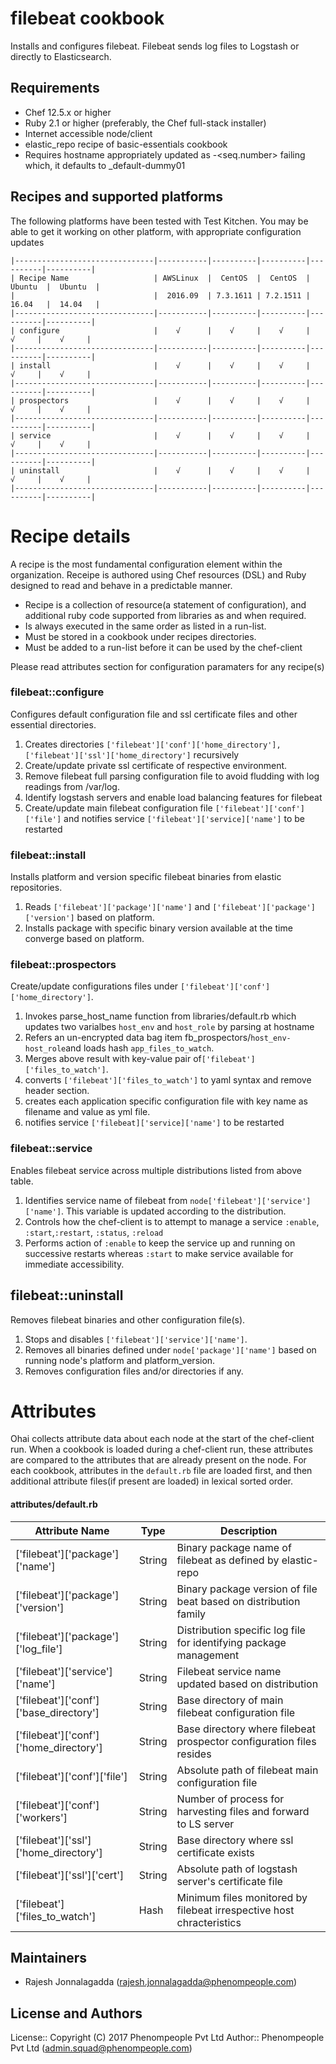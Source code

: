 filebeat cookbook
===============

Installs and configures filebeat. Filebeat sends log files to Logstash or directly to Elasticsearch. 

Requirements
------------
* Chef 12.5.x or higher
* Ruby 2.1 or higher (preferably, the Chef full-stack installer)
* Internet accessible node/client
* elastic_repo recipe of basic-essentials cookbook
* Requires hostname appropriately updated as <env>-<application><seq.number> failing which, it defaults  to _default-dummy01

Recipes and supported platforms
-------------------------------
The following platforms have been tested with Test Kitchen. You may be 
able to get it working on other platform, with appropriate configuration updates
```
|-------------------------------|-----------|----------|----------|----------|----------|
| Recipe Name                   | AWSLinux  |  CentOS  |  CentOS  |  Ubuntu  |  Ubuntu  |
|                               |  2016.09  | 7.3.1611 | 7.2.1511 |  16.04   |  14.04   | 
|-------------------------------|-----------|----------|----------|----------|----------|
| configure                     |    √      |    √     |    √     |    √     |    √     |    
|-------------------------------|-----------|----------|----------|----------|----------|
| install                       |    √      |    √     |    √     |    √     |    √     |    
|-------------------------------|-----------|----------|----------|----------|----------|
| prospectors                   |    √      |    √     |    √     |    √     |    √     |    
|-------------------------------|-----------|----------|----------|----------|----------|
| service                       |    √      |    √     |    √     |    √     |    √     |    
|-------------------------------|-----------|----------|----------|----------|----------|
| uninstall                     |    √      |    √     |    √     |    √     |    √     |    
|-------------------------------|-----------|----------|----------|----------|----------|

```
Recipe details
==============

A recipe is the most fundamental configuration element within the organization. Receipe is authored using 
Chef resources (DSL) and Ruby designed to read and behave in a predictable manner.

* Recipe is a collection of resource(a statement of configuration),
  and additional ruby code supported from libraries as and when required.
* Is always executed in the same order as listed in a run-list. 
* Must be stored in a cookbook under recipes directories.
* Must be added to a run-list before it can be used by the chef-client

Please read attributes section for configuration paramaters for any recipe(s)

### filebeat::configure

Configures default configuration file and ssl certificate files and other essential directories.

1. Creates directories `['filebeat']['conf']['home_directory'], ['filebeat']['ssl']['home_directory']` recursively
1. Create/update private ssl certificate of respective environment.
1. Remove filebeat full parsing configuration file to avoid fludding with log readings from /var/log.
1. Identify logstash servers and enable load balancing features for filebeat
1. Create/update main filebeat configuration file `['filebeat']['conf']['file']` and notifies service `['filebeat']['service]['name']` to be restarted
 
### filebeat::install

Installs platform and version specific filebeat binaries from elastic repositories.     

1. Reads `['filebeat']['package']['name']` and `['filebeat']['package']['version']` based on platform.   
1. Installs package with specific binary version available at the time converge based on platform.

### filebeat::prospectors

Create/update configurations files under `['filebeat']['conf']['home_directory']`.    

1. Invokes parse_host_name function from libraries/default.rb which updates two varialbes `host_env` and `host_role` by parsing at hostname 
1. Refers an un-encrypted data bag item fb_prospectors/`host_env-host_role`and loads hash `app_files_to_watch`.
1. Merges above result with key-value pair of`['filebeat']['files_to_watch']`.  
1. converts `['filebeat']['files_to_watch']` to yaml syntax and remove header section.
1. creates each application specific configuration file with key name as filename and value as yml file.
1. notifies service `['filebeat]['service]['name']` to be restarted

### filebeat::service

Enables filebeat service across multiple distributions listed from above table.

1. Identifies service name of filebeat from `node['filebeat']['service']['name']`. This variable is updated according to the distribution.
1. Controls how the chef-client is to attempt to manage a service `:enable`, `:start`,`:restart`, `:status`, `:reload` 
1. Performs action of `:enable` to keep the service up and running on successive restarts whereas `:start` to make service available for immediate accessibility.

## filebeat::uninstall

Removes filebeat binaries and other configuration file(s). 

1. Stops and disables `['filebeat']['service']['name']`.
1. Removes all binaries defined under `node['package']['name']` based on running node's platform and platform_version.
1. Removes configuration files and/or directories if any.


Attributes
==========

Ohai collects attribute data about each node at the start of the chef-client run.
When a cookbook is loaded during a chef-client run, these attributes are compared to the attributes that are already present on the node.
For each cookbook, attributes in the `default.rb` file are loaded first, and then additional attribute files(if present are loaded) in lexical sorted order.

#### attributes/default.rb

|Attribute Name                                 | Type          | Description                                                          |
|---------------------------------------------- |---------------|----------------------------------------------------------------------|
| ['filebeat']['package']['name']               | String        | Binary package name of filebeat as defined by elastic-repo           |
| ['filebeat']['package']['version']            | String        | Binary package version of file beat based on distribution family     | 
| ['filebeat']['package']['log_file']           | String        | Distribution specific log file for identifying package management    | 
| ['filebeat']['service']['name']               | String        | Filebeat service name updated based on distribution                  |
| ['filebeat']['conf']['base_directory']        | String        | Base directory of main filebeat configuration file                   |
| ['filebeat']['conf']['home_directory']        | String        | Base directory where filebeat prospector configuration files resides |
| ['filebeat']['conf']['file']                  | String        | Absolute path of filebeat main configuration file                    |
| ['filebeat']['conf']['workers']               | String        | Number of process for harvesting files and forward to LS server      | 
| ['filebeat']['ssl']['home_directory']         | String        | Base directory where ssl certificate exists                          |
| ['filebeat']['ssl']['cert']                   | String        | Absolute path of logstash server's certificate file                  |
| ['filebeat']['files_to_watch']                | Hash          | Minimum files monitored by filebeat irrespective host chracteristics |

## Maintainers

* Rajesh Jonnalagadda (<rajesh.jonnalagadda@phenompeople.com>)

## License and Authors
License:: Copyright (C) 2017 Phenompeople Pvt Ltd
Author:: Phenompeople Pvt Ltd (<admin.squad@phenompeople.com>)

